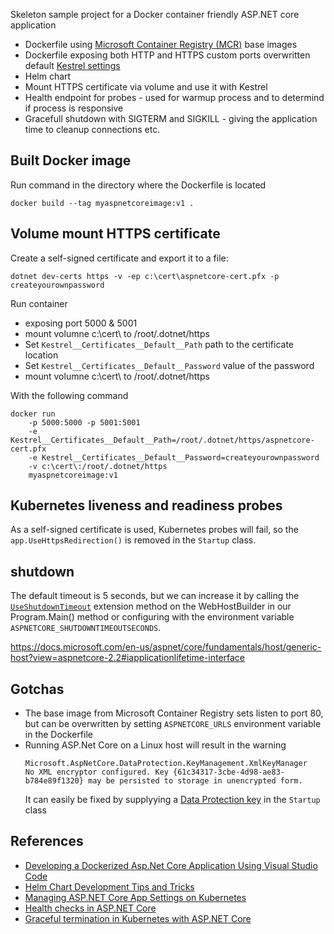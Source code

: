 Skeleton sample project for a Docker container friendly ASP.NET core application
 - Dockerfile using [Microsoft Container Registry (MCR)](https://azure.microsoft.com/en-us/blog/microsoft-syndicates-container-catalog/) base images
 - Dockerfile exposing both HTTP and HTTPS custom ports overwritten default [Kestrel settings](https://docs.microsoft.com/en-us/aspnet/core/fundamentals/servers/kestrel?view=aspnetcore-2.2)
 - Helm chart
 - Mount HTTPS certificate via volume and use it with Kestrel
 - Health endpoint for probes - used for warmup process and to determind if process is responsive
 - Gracefull shutdown with SIGTERM and SIGKILL - giving the application time to cleanup connections etc.

## Built Docker image
Run command in the directory where the Dockerfile is located
```
docker build --tag myaspnetcoreimage:v1 .
```


## Volume mount HTTPS certificate
Create a self-signed certificate and export it to a file:

```
dotnet dev-certs https -v -ep c:\cert\aspnetcore-cert.pfx -p createyourownpassword
```

Run container 
- exposing port 5000 & 5001
- mount volumne c:\cert\ to /root/.dotnet/https
- Set `Kestrel__Certificates__Default__Path` path to the certificate location
- Set `Kestrel__Certificates__Default__Password` value of the password
- mount volumne c:\cert\ to /root/.dotnet/https

With the following command
```
docker run 
    -p 5000:5000 -p 5001:5001 
    -e Kestrel__Certificates__Default__Path=/root/.dotnet/https/aspnetcore-cert.pfx 
    -e Kestrel__Certificates__Default__Password=createyourownpassword 
    -v c:\cert\:/root/.dotnet/https 
    myaspnetcoreimage:v1
``` 

## Kubernetes liveness and readiness probes
As a self-signed certificate is used, Kubernetes probes will fail, so the `app.UseHttpsRedirection()` is removed in the `Startup` class.

## shutdown
The default timeout is 5 seconds, but we can increase it by calling the [`UseShutdownTimeout`](https://docs.microsoft.com/en-us/aspnet/core/fundamentals/host/web-host?view=aspnetcore-2.2#shutdown-timeout) extension method on the WebHostBuilder in our Program.Main() method or configuring with the environment variable `ASPNETCORE_SHUTDOWNTIMEOUTSECONDS`.

https://docs.microsoft.com/en-us/aspnet/core/fundamentals/host/generic-host?view=aspnetcore-2.2#iapplicationlifetime-interface


## Gotchas
- The base image from Microsoft Container Registry sets listen to port 80, but can be overwritten by setting `ASPNETCORE_URLS` environment variable in the Dockerfile
- Running ASP.Net Core on a Linux host will result in the warning 
    ```
    Microsoft.AspNetCore.DataProtection.KeyManagement.XmlKeyManager 
    No XML encryptor configured. Key {61c34317-3cbe-4d98-ae83-b784e89f1320} may be persisted to storage in unencrypted form.
    ```
  It can easily be fixed by supplyying a [Data Protection key](https://docs.microsoft.com/en-us/aspnet/core/security/data-protection/configuration/overview?view=aspnetcore-2.2) in the `Startup` class
## References
 - [Developing a Dockerized Asp.Net Core Application Using Visual Studio Code](https://medium.com/@waelkdouh/developing-a-dockerized-asp-net-core-application-using-visual-studio-code-6ccfc59d6f6)
 - [Helm Chart Development Tips and Tricks](https://github.com/helm/helm/blob/master/docs/charts_tips_and_tricks.md)
 - [Managing ASP.NET Core App Settings on Kubernetes](https://anthonychu.ca/post/aspnet-core-appsettings-secrets-kubernetes/)
 - [Health checks in ASP.NET Core](https://docs.microsoft.com/en-us/aspnet/core/host-and-deploy/health-checks?view=aspnetcore-2.2)
 - [Graceful termination in Kubernetes with ASP.NET Core](https://blog.markvincze.com/graceful-termination-in-kubernetes-with-asp-net-core/#comment-4509101865)